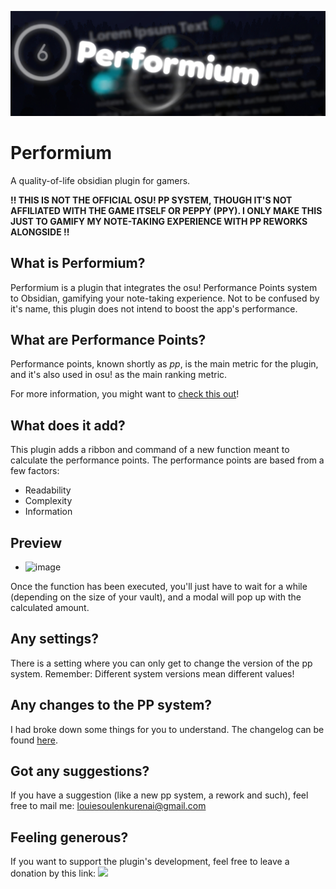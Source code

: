 ![](https://raw.githubusercontent.com/LouieNotHere/performium/refs/heads/main/img/Untitled368_20250406105215.jpg)
# Performium
A quality-of-life obsidian plugin for gamers.

**!! THIS IS NOT THE OFFICIAL OSU! PP SYSTEM, THOUGH IT'S NOT AFFILIATED WITH THE GAME ITSELF OR PEPPY (PPY). I ONLY MAKE THIS JUST TO GAMIFY MY NOTE-TAKING EXPERIENCE WITH PP REWORKS ALONGSIDE !!**

## What is Performium?
Performium is a plugin that integrates the osu! Performance Points system to Obsidian, gamifying your note-taking experience. Not to be confused by it's name, this plugin does not intend to boost the app's performance.

## What are Performance Points?
Performance points, known shortly as *pp*, is the main metric for the plugin, and it's also used in osu! as the main ranking metric.

For more information, you might want to [check this out](https://osu.ppy.sh/wiki/en/Performance_points)!

## What does it add?
This plugin adds a ribbon and command of a new function meant to calculate the performance points. The performance points are based from a few factors:
- Readability
- Complexity
- Information

## Preview
- ![image](https://github.com/user-attachments/assets/149e6167-c5e0-4c99-b050-4540dbeee7e0)


Once the function has been executed, you'll just have to wait for a while (depending on the size of your vault), and a modal will pop up with the calculated amount.

## Any settings?
There is a setting where you can only get to change the version of the pp system. Remember: Different system versions mean different values!

## Any changes to the PP system?
I had broke down some things for you to understand. The changelog can be found [here](https://ruikurenaii.github.io/performium-pp-changelog).

## Got any suggestions?
If you have a suggestion (like a new pp system, a rework and such), feel free to mail me: louiesoulenkurenai@gmail.com

## Feeling generous?
If you want to support the plugin's development, feel free to leave a donation by this link:
[![](https://storage.ko-fi.com/cdn/kofi6.png?v=6)](https://ko-fi.com/ruikurenaii)

